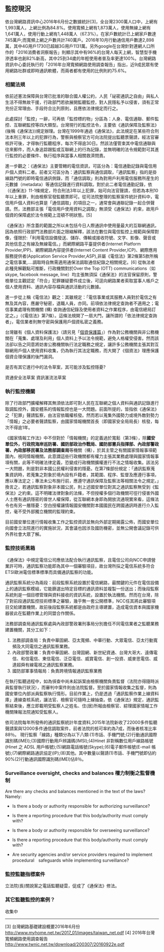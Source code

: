 ## 監控現況

依台灣網路資訊中心2016年6月份之數據統計[3]，全台灣2300萬人口中，上網有1,993萬人，上網比例為84.8%。使用寬頻上網有1,873萬人，使用無線上網有1,641萬人，使用行動上網有1,448萬人（67.3%）。在家戶數統計已上網家戶數達745萬戶;而寬頻上網之戶數共計740萬戶。2016年10月行動通信用戶數達2,898萬，其中4G用戶1730已超越3G用戶1131萬。另外google在台灣針對連網人口所作的「2016消費者洞察報告」則顯示其中有96%的台灣人每天上網，智慧型手機滲透率也創82%新高，其中25到34歲的年輕使用者普及率更達100%。台灣網路資訊中心委託執行的「2016年台灣寬頻網路使用調查報告」指出，近9成民眾有使用網路社群或即時通訊軟體，而兩者都有使用的比例則約75.6%。
 

### 相關法規

依前述憲法保障與台灣已批淮的聯合國人權公約，人民「祕密通訊之自由」與私人生活不得無故干援，行政部門若欲展開監聽監控，對人民隱私予以侵害，須有正常充份正常理由、手段符合比列原則，且應依法律規定而行之。

此處探討「監控」一辭，可再依「監控標的物」分區為：人身、電信通聯、郵件監控、互聯網監控等四大類型。台灣現行的監控法令，主要依《通訊保障及監察法》(後稱《通保法》)規定辦理。台灣在1999年通過《通保法》，此法規定在某些符合刑法本刑三年以上的犯罪行為，警察與檢察官方可向法院提出監聽票聲請，經法官審核許可後，才得執行監聽程序，每次不得逾30日。然該法僅管束其中電信通聯與往來郵件，而人身追踪跟監或互聯網上的行為記錄，並無明確的法令規範對可其進行監控的必要條件、執行程序與當事人相關救濟問責。

進一步觀之：《通保法》主要管轄的電信資訊，可區分為：電信通勤記錄與電信用戶個人資料二者。前者又可區分為：通訊監察與通信調取，「通訊監察」指的是掛線路門號的即時電信通訊側錄，而「通信調取」則為對用戶利用電信服務所産生的元數據（metadata）等通信記錄進行資料調取。對於此二者電信通勤記錄，依（《通保法》11-1條規定，符合刑法3年以上犯罪，始可向法官聲請，但若為本刑10年以上重罪，則由檢察官發監聽票即可。從司法院整理的監察案件統計資料中，電信用戶個人資料也算是「通信調取」的項目之一，通常會與通聯記錄一起合併聲請。然，法務部主張「電信用戶使用資料之調取」無須受《通保法》約束，故用戶個資的保障處於法令規範上混頓不明狀態。[5]

《通保法》所含蓋的範圍之所以未包括今日人際通訊中使用量最大的互聯網通訊，因為依照行政部門法務部片面之限縮解釋，該法在數位與電信監控上規範與保障對像，僅限於:「利用電信設備發送、儲存、傳輸或接收符號、文字、影像、聲音或其他信息之有線及無線電信。」而網際網路平臺提供者(Internet Platform Provider,IPP)、網際網路內容提供者(Internet Content Provider,ICP)、網際應用服務提供者(Application Service Provider,ASP),非屬《電信法》第2條第5款所稱之電信事業,....調取時自無需適用通保法調取通信紀錄之相關規定。[6] 從執法者此種見解觀點可推斷，行政機關對於Over the Top (OTT) communications（如skype, facebook message, line）均主張無須採《通保法》的法官保留原則，警檢單位主觀認定「符合」犯罪嫌疑要件成立後，可逕向網路業者索取當事人帳戶之個人使用資料、通訊內容存檔與通訊活動的元數據。

進一步從上稱《電信法》觀之：其雖規定：「電信事業或其服務人員對於電信之有無及其內容，應嚴守秘密，退職人員，亦同。前項依法律規定查詢者不適用之；電信事業處理有關機關 (構) 查詢通信紀錄及使用者資料之作業程序，由電信總局訂定之。」（《電信法》第7條）。這條法規開了一扇大門，讓所謂的「依法律規定查詢者」，電信業者則無守密與保護用戶個資私密之義務。

台灣雖有《個人資料保護法》（請另見「[個資保護篇](003.md)」）作為對公務機關與非公務機關在「蒐集、處理及利用」個人資料上予以法令規範，避免人格權受侵害。然而該法卻以告之同意將妨害公務機關執行法定職務之規定，讓許多公務機關主張其對互聯網用戶個人使用資料收集，仍為執行其法定職務，而大開了《個資法》理應保護個資合理保護的後門漏洞。


是否有其它進行中的法令草案，其可能涉及監控隱憂?

資通安全法草案
資訊滙流法草案

### 執行監控機關

除了行政部門擴權解釋其無須依法即可對人民在互聯網之個人資料與通訊記錄進行取調監控外，國安體系的情報監控也是一大問題。前面所提的，皆指依《通保法》之「犯罪」聲請監察，由法官依職權核發。然而若以蒐集外國勢力或境外敵對勢力「情報」之必要者聲請監察，由國家情報機關首長（即國家安全局局長）核發，每次不得逾1年。

《國家情報工作法》中不但對於「情報機關」的定義過於寬鬆（第3條），除**國安單位外，行政院海岸巡防署、國防部政治作戰局、國防部憲兵指揮部、內政部警政署、內政部移民署及法務部調查局**等機關（構），於其主管之有關國家情報事項範圍內，視同情報機關。此意謂這些行政機關都有權力主張其業務處理與國家情報事項有關，此等不明確法律定義，恐變成行政機關擴權進行不法之情報收集。該法另一大問題，則是對非本國公民權利侵害的隱憂。在第7條部份規定：「通訊監察蒐集資訊時，若蒐集之對象於境內設有戶籍者，其範圍、程序、監督及應遵行事項，應以專法定之；專法未公布施行前，應遵守通訊保障及監察法等相關法令之規定。」換言之，若通訊監察對象非本國公民，則上述國安單位對其之通訊監察無受到《監保法》之約束。這不明確法律對象的法條，不但授權多個行政機關可徑行侵害外國人士應有通訊隱密的普世人權保障，從互聯網本身即為開放流通現實來看，這條法令也有另一層隱憂：空白授權讓情報國安機關對本國國民在跨國通訊時進行介入監控，毫不受外部獨立機關的監理約束。

目前國安單位進行情報收集工作之監控資訊並無向外部定期揭露公佈，而國安單位向國會立法院進行的實施狀況，其會議也因涉及國防機密，並無公開會議記錄可供外界社會大眾了解。


### 監控技術黑箱

《通保法》中規定電信公司應依法配合執行通訊監察，且電信公司向NCC申請營業許可時，通訊監察功能即為其中一個審驗項目，故台灣所採之電信系統多符合ETSI歐洲電信標準標準而具備通訊監察的功能。

通訊監察系統分為兩段：前段監察系統設置於電信網路，最關鍵的元件在電信設備上的通訊監察模組，它能篩選出特定目標的通訊資料並複製一份送出；而後段監察系統則是一個目標管理與資料接收的資訊系統，設置於執法機關。然而在台灣，除了對前段通訊監控技術標準之審驗，幾乎無一套公開標準，NCC任其將此審驗項目交給建置機關，故前後段監察系統都是由政府主導建置，造成電信資本與國家機器彼此在監聽作業上的同盟合作關係。 

法務部調查局通訊監察處與內政部警政署刑事局分別擔任不同電信業者之監聽業務建置機關，其分工如下：
1. 法務部調查局：負責中華固網、亞太寬頻、中華行動、大眾電信、亞太行動寬頻及大同電信之通訊監察業務。
2. 內政部警政署：負責中華固網、台灣固網、新世紀資通、台灣大哥大、遠傳電信、和信電信、東信電信、泛亞電信、威寶電信、創一投資、威麥思電信、威達超舜有線電視之通訊監察業務。
3. 國防部軍事情報局：負責跨境情報通訊監察業務


在執行監聽過程中，如為偵查中尚未起訴案由檢察機關負責監督（法院亦得隨時派員監督執行狀況），而審判中案件則由法院監督。至於國家情報收集之監督，則為國安單位內部派員監察執行情形。目前作業上，仍是透過「通訊監察作業上線資料庫」連線查核系統，讓法官、檢察官可隨時上線抽查。依《通保法》規定，通訊監察結束後，應立即載明受監察人之姓名、住(居)所報由檢察官、綜理國家情報工作機關陳報法院通知受監察人。

依司法院每年所發佈的通訊監察統計年度資料,2015年法院新收了22000多件監聽聲請案與12000多件通信調取案件，前者法院的核可率約為7成，而後者核准比率88％。 現行監察「線路」種類分為以下八類:(1)市話、手機門號;(2)行動通訊國際識別碼(IMEI);(3)國際行動用戶辨識碼(IMSI);(4)Hinet 非對稱數位用戶線路帳號(Hinet 之 ADSL 用戶帳號);(5)網路電話帳號(Skype);(6)電子郵件帳號(E-mail 帳號);(7)網際網路通訊協定(IP);(8)其他。其中數量以聲請(1)市話、手機門號即佔約90%(2)行動通訊國際識別碼(IMEI)佔8％。


### Surveillance oversight, checks and balances  權力制衡之監督機制
Are there any checks and balances mentioned in the text of the laws? Namely:
- Is there a body or authority responsible for authorizing surveillance?

- Is there a reporting procedure that this body/authority must comply with?

- Is there a body or authority responsible for overseeing surveillance?

- Is there a reporting procedure that this body/authority must comply with?

- Are security agencies and/or service providers required to implement procedural　safeguards while implementing surveillance?


### 監控監聽指標案件
立法院(長)關說案之電話監聽疑雲，促成了《通保法》修法。



### 其它監聽監控的案例？
收集中


--------------------
[3] 台灣網路基礎建設概要2016年6月份 http://www.myhome.net.tw/2017_01/images/taiwan_net.pdf
[4] 2016年台灣寬頻網路使用調查報告 http://www.twnic.net.tw/download/200307/20160922e.pdf

